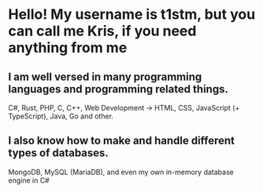 # Hello! My username is t1stm, but you can call me Kris, if you need anything from me

## I am well versed in many programming languages and programming related things.
C#, Rust, PHP, C, C++, Web Development -> HTML, CSS, JavaScript (+ TypeScript), Java, Go and other. 

## I also know how to make and handle different types of databases.
MongoDB, MySQL (MariaDB), and even my own in-memory database engine in C#
